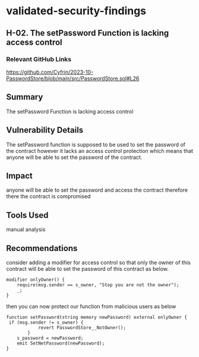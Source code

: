 # validated-security-findings

## <a id='H-02'></a>H-02. The setPassword Function is lacking access control            

### Relevant GitHub Links
	
https://github.com/Cyfrin/2023-10-PasswordStore/blob/main/src/PasswordStore.sol#L26

## Summary
The setPassword Function is lacking access control

## Vulnerability Details
The setPassword function is supposed to be used to set the password of the contract however it lacks an access control protection which means that anyone will be able to set the password of the contract.

## Impact
anyone will be able to set the password and  access the contract therefore there the contract is compromised

## Tools Used
manual analysis

## Recommendations

consider adding a modifier for access control so that only the owner of this contract will be able to set the password of this contract as below.

```solidity
modifier onlyOwner() {
    require(msg.sender == s_owner, "Stop you are not the owner");
    _;
}
```

then you can now protect our function from malicious users  as below

```solidity
function setPassword(string memory newPassword) external onlyOwner {
 if (msg.sender != s_owner) {
            revert PasswordStore__NotOwner();
        }
    s_password = newPassword;
    emit SetNetPassword(newPassword);
}
```
		
